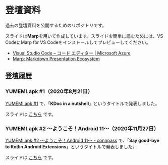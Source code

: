 # 登壇資料

過去の登壇資料を公開するためのリポジトリです。

スライドは**Marp**を用いて作成しています。スライドを簡単に読むためには、VS CodeにMarp for VS Codeをインストールしてプレビューしてください。

- [Visual Studio Code – コード エディター | Microsoft Azure](https://azure.microsoft.com/ja-jp/products/visual-studio-code/)
- [Marp: Markdown Presentation Ecosystem](https://marp.app/)

## 登壇履歴

### YUMEMI.apk #1（2020年8月21日）

[YUMEMI.apk #1](https://yumemi.connpass.com/event/180842/) で、「**KDoc in a nutshell**」というタイトルで発表しました。

スライドは [こちら](https://github.com/okuzawats/slide/blob/main/20200821_Yumemi_apk_%231/KDoc_in_a_nutshell.md) です。

### YUMEMI.apk #2 〜ようこそ！Android 11〜（2020年11月27日）

[YUMEMI.apk #2 〜ようこそ！Android 11〜 - connpass](https://yumemi.connpass.com/event/191284/) で、「**Say good-bye to Kotlin Android Extensions**」というタイトルで発表しました。

スライドは [こちら](https://github.com/okuzawats/slide/blob/main/20201127_Yumemi_apk_%232/say_good-bye_to_kotlin_android_extensions.md) です。
